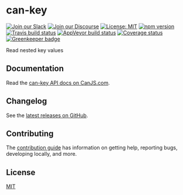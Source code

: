 # can-key

[![Join our Slack](https://img.shields.io/badge/slack-join%20chat-611f69.svg)](https://www.bitovi.com/community/slack?utm_source=badge&utm_medium=badge&utm_campaign=pr-badge&utm_content=badge)
[![Join our Discourse](https://img.shields.io/discourse/https/forums.bitovi.com/posts.svg)](https://forums.bitovi.com/?utm_source=badge&utm_medium=badge&utm_campaign=pr-badge&utm_content=badge)
[![License: MIT](https://img.shields.io/badge/license-MIT-blue.svg)](https://github.com/canjs/can-key/blob/master/LICENSE)
[![npm version](https://badge.fury.io/js/can-key.svg)](https://www.npmjs.com/package/can-key)
[![Travis build status](https://travis-ci.org/canjs/can-key.svg?branch=master)](https://travis-ci.org/canjs/can-key)
[![AppVeyor build status](https://ci.appveyor.com/api/projects/status/github/canjs/can-key?branch=master&svg=true)](https://ci.appveyor.com/project/matthewp/can-key)
[![Coverage status](https://coveralls.io/repos/github/canjs/can-key/badge.svg?branch=master)](https://coveralls.io/github/canjs/can-key?branch=master)
[![Greenkeeper badge](https://badges.greenkeeper.io/canjs/can-key.svg)](https://greenkeeper.io/)

Read nested key values

## Documentation

Read the [can-key API docs on CanJS.com](https://canjs.com/doc/can-key.html).

## Changelog

See the [latest releases on GitHub](https://github.com/canjs/can-key/releases).

## Contributing

The [contribution guide](https://github.com/canjs/can-key/blob/master/CONTRIBUTING.md) has information on getting help, reporting bugs, developing locally, and more.

## License

[MIT](https://github.com/canjs/can-key/blob/master/LICENSE)
